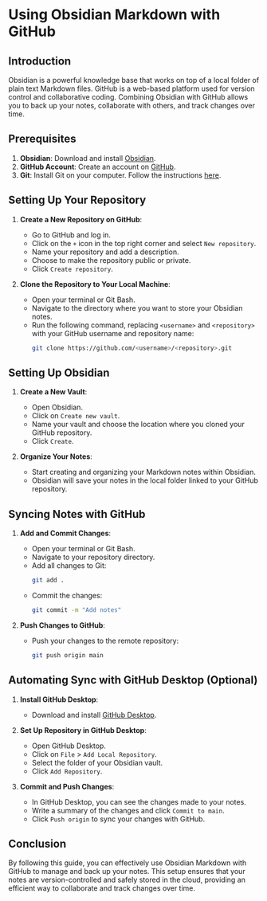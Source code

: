 # Using Obsidian Markdown with GitHub

## Introduction
Obsidian is a powerful knowledge base that works on top of a local folder of plain text Markdown files. GitHub is a web-based platform used for version control and collaborative coding. Combining Obsidian with GitHub allows you to back up your notes, collaborate with others, and track changes over time.

## Prerequisites
1. **Obsidian**: Download and install [Obsidian](https://obsidian.md/downloads).
2. **GitHub Account**: Create an account on [GitHub](https://github.com/).
3. **Git**: Install Git on your computer. Follow the instructions [here](https://git-scm.com/book/en/v2/Getting-Started-Installing-Git).

## Setting Up Your Repository
1. **Create a New Repository on GitHub**:
   - Go to GitHub and log in.
   - Click on the `+` icon in the top right corner and select `New repository`.
   - Name your repository and add a description.
   - Choose to make the repository public or private.
   - Click `Create repository`.

2. **Clone the Repository to Your Local Machine**:
   - Open your terminal or Git Bash.
   - Navigate to the directory where you want to store your Obsidian notes.
   - Run the following command, replacing `<username>` and `<repository>` with your GitHub username and repository name:
     ```bash
     git clone https://github.com/<username>/<repository>.git
     ```

## Setting Up Obsidian
1. **Create a New Vault**:
   - Open Obsidian.
   - Click on `Create new vault`.
   - Name your vault and choose the location where you cloned your GitHub repository.
   - Click `Create`.

2. **Organize Your Notes**:
   - Start creating and organizing your Markdown notes within Obsidian.
   - Obsidian will save your notes in the local folder linked to your GitHub repository.

## Syncing Notes with GitHub
1. **Add and Commit Changes**:
   - Open your terminal or Git Bash.
   - Navigate to your repository directory.
   - Add all changes to Git:
     ```bash
     git add .
     ```
   - Commit the changes:
     ```bash
     git commit -m "Add notes"
     ```

2. **Push Changes to GitHub**:
   - Push your changes to the remote repository:
     ```bash
     git push origin main
     ```

## Automating Sync with GitHub Desktop (Optional)
1. **Install GitHub Desktop**:
   - Download and install [GitHub Desktop](https://desktop.github.com/).

2. **Set Up Repository in GitHub Desktop**:
   - Open GitHub Desktop.
   - Click on `File` > `Add Local Repository`.
   - Select the folder of your Obsidian vault.
   - Click `Add Repository`.

3. **Commit and Push Changes**:
   - In GitHub Desktop, you can see the changes made to your notes.
   - Write a summary of the changes and click `Commit to main`.
   - Click `Push origin` to sync your changes with GitHub.

## Conclusion
By following this guide, you can effectively use Obsidian Markdown with GitHub to manage and back up your notes. This setup ensures that your notes are version-controlled and safely stored in the cloud, providing an efficient way to collaborate and track changes over time.

